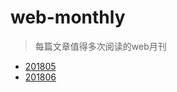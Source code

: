 # web-monthly
> 每篇文章值得多次阅读的web月刊

* [201805](https://github.com/ifxc/web-monthly/tree/master/201805)
* [201806](https://github.com/ifxc/web-monthly/tree/master/201806)
